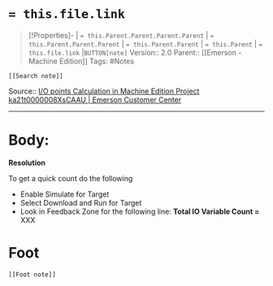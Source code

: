# `= this.file.link`
>[!Properties]- | `= this.Parent.Parent.Parent.Parent` |  `= this.Parent.Parent.Parent` | `= this.Parent.Parent` | `= this.Parent` | `= this.file.link` |`BUTTON[note]` 
>Version:: 2.0
>Parent:: [[Emerson - Machine Edition]]
>Tags: #Notes
```meta-bind-embed
[[Search note]]
```
Source:: [I/O points Calculation in Machine Edition Project ka21t0000008XsCAAU | Emerson Customer Center](https://emerson-mas.my.site.com/communities/en_US/Article/I-O-points-Calculation-in-Machine-Edition-Project-KB12148-en-US)
***
# Body:


**Resolution**

To get a quick count do the following

- Enable Simulate for Target
- Select Download and Run for Target
- Look in Feedback Zone for the following line: **Total IO Variable Count =** XXX









# Foot
```meta-bind-embed
[[Foot note]]
``` 